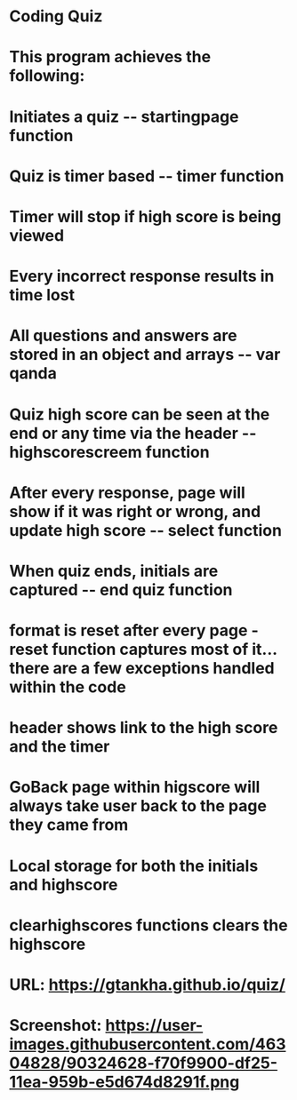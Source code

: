# Coding Quiz

# This program achieves the following:
# Initiates a quiz -- startingpage function
# Quiz is timer based -- timer function 
# Timer will stop if high score is being viewed
# Every incorrect response results in time lost
# All questions and answers are stored in an object and arrays -- var qanda
# Quiz high score can be seen at the end or any time via the header -- highscorescreem function
# After every response, page will show if it was right or wrong, and update high score -- select function
# When quiz ends, initials are captured -- end quiz function
# format is reset after every page - reset function captures most of it... there are a few exceptions handled within the code
# header shows link to the high score and the timer
# GoBack page within higscore will always take user back to the page they came from 
# Local storage for both the initials and highscore
# clearhighscores functions clears the highscore

# URL: https://gtankha.github.io/quiz/
# Screenshot: https://user-images.githubusercontent.com/46304828/90324628-f70f9900-df25-11ea-959b-e5d674d8291f.png
